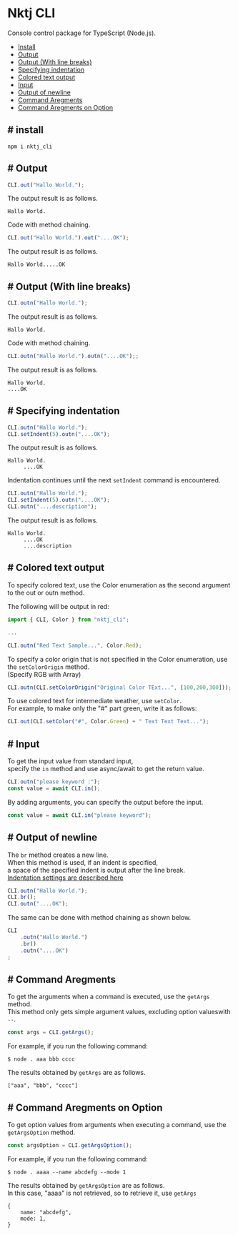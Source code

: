 # Nktj CLI

Console control package for TypeScript (Node.js).

- [Install](#install)
- [Output](#out)
- [Output (With line breaks)](#outn)
- [Specifying indentation](#indent)
- [Colored text output](#outcolor)
- [Input](#in)
- [Output of newline](#newline)
- [Command Aregments](#getArgs)
- [Command Aregments on Option](#getArgsoption)

<a id="install"></a>

## # install

```
npm i nktj_cli
```

<a id="out"></a>

## # Output

```typescript
CLI.out("Hallo World.");
```

The output result is as follows.

```
Hallo World.
```

Code with method chaining.

```typescript
CLI.out("Hallo World.").out("....OK");
```

The output result is as follows.

```
Hallo World.....OK
```

<a id="outn"></a>

## # Output (With line breaks)

```typescript
CLI.outn("Hallo World.");
```

The output result is as follows.

```
Hallo World.
```

Code with method chaining.

```typescript
CLI.outn("Hallo World.").outn("....OK");;
```
The output result is as follows.

```
Hallo World.
....OK
```

<a id="indent"></a>

## # Specifying indentation

```typescript
CLI.outn("Hallo World.");
CLI.setIndent(5).outn("....OK");
```

The output result is as follows.

```
Hallo World.
     ....OK
```

Indentation continues until the next ``setIndent`` command is encountered.

```typescript
CLI.outn("Hallo World.");
CLI.setIndent(5).outn("....OK");
CLI.outn("....description");
```

The output result is as follows.

```
Hallo World.
     ....OK
     ....description
```

<a id="outcolor"></a>

## # Colored text output

To specify colored text, use the Color enumeration as the second argument to the out or outn method.

The following will be output in red:

```typescript
import { CLI, Color } from "nktj_cli";

...

CLI.outn("Red Text Sample...", Color.Red);
```

To specify a color origin that is not specified in the Color enumeration, use the ``setColorOrigin`` method.  
(Specify RGB with Array)

```typescript
CLI.outn(CLI.setColorOrigin("Original Color TExt...", [100,200,300]));
```

To use colored text for intermediate weather, use ``setColor``.  
For example, to make only the "#" part green, write it as follows:

```typescript
CLI.out(CLI.setColor("#", Color.Green) + " Text Text Text...");
```

<a id="in"></a>

## # Input

To get the input value from standard input,   
specify the ``in`` method and use async/await to get the return value.  

```typescript
CLI.outn("please keyword :");
const value = await CLI.in();
```

By adding arguments, you can specify the output before the input.

```typescript
const value = await CLI.in("please keyword");
```

<a id="newline"></a>

## # Output of newline

The ``br`` method creates a new line.  
When this method is used, if an indent is specified,   
a space of the specified indent is output after the line break.  
[Indentation settings are described here](#indent)


```typescript
CLI.outn("Hallo World.");
CLI.br();
CLI.outn("....OK");
```

The same can be done with method chaining as shown below.

```typescript
CLI
    .outn("Hallo World.")
    .br()
    .outn("....OK")
;
```

<a id="getArgs"></a>

## # Command Aregments

To get the arguments when a command is executed, use the ``getArgs`` method.  
This method only gets simple argument values, excluding option values ​​with ``--``.

```typescript
const args = CLI.getArgs();
```

For example, if you run the following command:

```
$ node . aaa bbb cccc
```

The results obtained by ``getArgs`` are as follows.

```
["aaa", "bbb", "cccc"]
```

<a id="getArgsoption"></a>

## # Command Aregments on Option

To get option values ​​from arguments when executing a command, use the ``getArgsOption`` method.

```typescript
const argsOption = CLI.getArgsOption();
```

For example, if you run the following command:

```
$ node . aaaa --name abcdefg --mode 1
```

The results obtained by ``getArgsOption`` are as follows.  
In this case, "aaaa" is not retrieved, so to retrieve it, use ``getArgs``

```
{
    name: "abcdefg",
    mode: 1,
}
```
